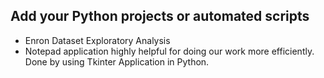 ## Add your Python projects or automated scripts 
- Enron Dataset Exploratory Analysis
- Notepad application highly helpful for doing our work more efficiently. Done by using Tkinter Application in Python.
